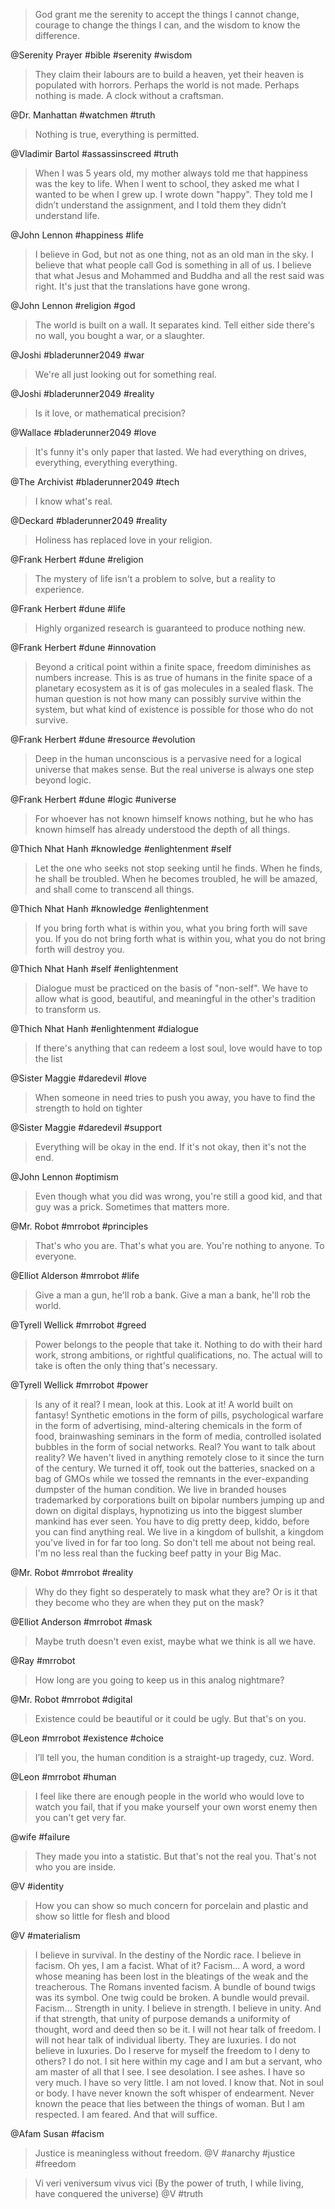 > God grant me the serenity to accept the things I cannot change, courage to change the things I can, and the wisdom to know the difference.

@Serenity Prayer #bible #serenity #wisdom

> They claim their labours are to build a heaven, yet their heaven is populated with horrors. Perhaps the world is not made. Perhaps nothing is made. A clock without a craftsman.

@Dr. Manhattan #watchmen #truth

> Nothing is true, everything is permitted.

@Vladimir Bartol #assassinscreed #truth

> When I was 5 years old, my mother always told me that happiness was the key to life. When I went to school, they asked me what I wanted to be when I grew up. I wrote down "happy". They told me I didn’t understand the assignment, and I told them they didn’t understand life.

@John Lennon #happiness #life

> I believe in God, but not as one thing, not as an old man in the sky. I believe that what people call God is something in all of us. I believe that what Jesus and Mohammed and Buddha and all the rest said was right. It's just that the translations have gone wrong.

@John Lennon #religion #god

> The world is built on a wall. It separates kind. Tell either side there's no wall, you bought a war, or a slaughter.

@Joshi #bladerunner2049 #war

> We're all just looking out for something real.

@Joshi #bladerunner2049 #reality

> Is it love, or mathematical precision?

@Wallace #bladerunner2049 #love

> It's funny it's only paper that lasted. We had everything on drives, everything, everything everything.

@The Archivist #bladerunner2049 #tech

> I know what's real.

@Deckard #bladerunner2049 #reality

> Holiness has replaced love in your religion.

@Frank Herbert #dune #religion

> The mystery of life isn't a problem to solve, but a reality to experience.

@Frank Herbert #dune #life

> Highly organized research is guaranteed to produce nothing new.

@Frank Herbert #dune #innovation

> Beyond a critical point within a finite space, freedom diminishes as numbers increase. This is as true of humans in the finite space of a planetary ecosystem as it is of gas molecules in a sealed flask. The human question is not how many can possibly survive within the system, but what kind of existence is possible for those who do not survive.

@Frank Herbert #dune #resource #evolution

> Deep in the human unconscious is a pervasive need for a logical universe that makes sense. But the real universe is always one step beyond logic.

@Frank Herbert #dune #logic #universe

> For whoever has not known himself knows nothing, but he who has known himself has already understood the depth of all things.

@Thich Nhat Hanh #knowledge #enlightenment #self

> Let the one who seeks not stop seeking until he finds. When he finds, he shall be troubled. When he becomes troubled, he will be amazed, and shall come to transcend all things.

@Thich Nhat Hanh #knowledge #enlightenment

> If you bring forth what is within you, what you bring forth will save you. If you do not bring forth what is within you, what you do not bring forth will destroy you.

@Thich Nhat Hanh #self #enlightenment

> Dialogue must be practiced on the basis of "non-self". We have to allow what is good, beautiful, and meaningful in the other's tradition to transform us.

@Thich Nhat Hanh #enlightenment #dialogue

> If there's anything that can redeem a lost soul, love would have to top the list

@Sister Maggie #daredevil #love

> When someone in need tries to push you away, you have to find the strength to hold on tighter

@Sister Maggie #daredevil #support

> Everything will be okay in the end. If it's not okay, then it's not the end.

@John Lennon #optimism

> Even though what you did was wrong, you're still a good kid, and that guy was a prick.  Sometimes that matters more.

@Mr. Robot #mrrobot #principles

> That's who you are. That's what you are.  You're nothing to anyone. To everyone.

@Elliot Alderson #mrrobot #life

> Give a man a gun, he'll rob a bank.  Give a man a bank, he'll rob the world.

@Tyrell Wellick #mrrobot #greed

> Power belongs to the people that take it.  Nothing to do with their hard work, strong ambitions, or rightful qualifications, no.  The actual will to take is often the only thing that's necessary.

@Tyrell Wellick #mrrobot #power

> Is any of it real? I mean, look at this. Look at it! A world built on fantasy! Synthetic emotions in the form of pills, psychological warfare in the form of advertising, mind-altering chemicals in the form of food, brainwashing seminars in the form of media, controlled isolated bubbles in the form of social networks. Real? You want to talk about reality? We haven't lived in anything remotely close to it since the turn of the century. We turned it off, took out the batteries, snacked on a bag of GMOs while we tossed the remnants in the ever-expanding dumpster of the human condition. We live in branded houses trademarked by corporations built on bipolar numbers jumping up and down on digital displays, hypnotizing us into the biggest slumber mankind has ever seen. You have to dig pretty deep, kiddo, before you can find anything real. We live in a kingdom of bullshit, a kingdom you've lived in for far too long. So don't tell me about not being real. I'm no less real than the fucking beef patty in your Big Mac.

@Mr. Robot #mrrobot #reality

> Why do they fight so desperately to mask what they are?  Or is it that they become who they are when they put on the mask?

@Elliot Anderson #mrrobot #mask

> Maybe truth doesn't even exist, maybe what we think is all we have.

@Ray #mrrobot

> How long are you going to keep us in this analog nightmare?

@Mr. Robot #mrrobot #digital

> Existence could be beautiful or it could be ugly. But that's on you.

@Leon #mrrobot #existence #choice

> I’ll tell you, the human condition is a straight-up tragedy, cuz. Word.

@Leon #mrrobot #human

> I feel like there are enough people in the world who would love to watch you fail, that if you make yourself your own worst enemy then you can't get very far.

@wife #failure

> They made you into a statistic. But that's not the real you. That's not who you are inside.

@V #identity

> How you can show so much concern for porcelain and plastic and show so little for flesh and blood

@V #materialism

> I believe in survival. In the destiny of the Nordic race. I believe in facism. Oh yes, I am a facist. What of it? Facism... A word, a word whose meaning has been lost in the bleatings of the weak and the treacherous. The Romans invented facism. A bundle of bound twigs was its symbol. One twig could be broken. A bundle would prevail. Facism... Strength in unity. I believe in strength. I believe in unity. And if that strength, that unity of purpose demands a uniformity of thought, word and deed then so be it. I will not hear talk of freedom. I will not hear talk of individual liberty. They are luxuries. I do not believe in luxuries. Do I reserve for myself the freedom to I deny to others? I do not. I sit here within my cage and I am but a servant, who am master of all that I see. I see desolation. I see ashes. I have so very much. I have so very little. I am not loved. I know that. Not in soul or body. I have never known the soft whisper of endearment. Never known the peace that lies between the things of woman. But I am respected. I am feared. And that will suffice.

@Afam Susan #facism

> Justice is meaningless without freedom.
@V #anarchy #justice #freedom

> Vi veri veniversum vivus vici (By the power of truth, I while living, have conquered the universe)
@V #truth
